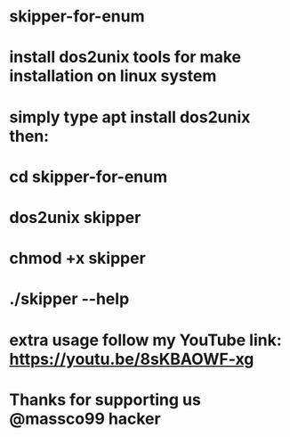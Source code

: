 # skipper-for-enum
# install dos2unix tools for make installation on linux system 
# simply type apt install dos2unix then:
# cd skipper-for-enum
# dos2unix skipper
# chmod +x skipper
# ./skipper --help 
# extra usage follow my YouTube link: https://youtu.be/8sKBAOWF-xg
# Thanks for supporting us @massco99 hacker 
